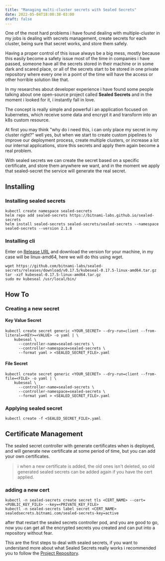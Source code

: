 ```yaml
---
title: "Managing multi-cluster secrets with Sealed Secrets"
date: 2022-05-04T18:00:38-03:00
draft: false
---
```

One of the most hard problems i have found dealing with multiple-cluster in my jobs is dealing with secrets management, create secrets for each cluster, being sure that secret works, and store them safely.

Having a proper control of this issue always be a big mess, mostly because this easily become a safety issue 
most of the time in companies i have passed, someone have all the secrets stored in their machine or in some dark and scared place, or all of the secrets start to be stored in one private repository where every one in a point of the time will have the access or other horrible solution like that.

In my researches about developer experience i have found some people talking about one open-source project called <b>Sealed Secrets</b> and in the moment i looked for it, i instantly fall in love.

The concept is really simple and powerful i an application focused on kubernetes, which receive some data and encrypt it and transform into an k8s custom resource.

At first you may think "why do i need this, i can only place my secret in my cluster right?"
well yes, but when we start to create custom pipelines to improve our deployment process, create multiple clusters, or increase a lot our internal applications, store this secrets and apply them again become a real problem.

With sealed secrets we can create the secret based on a specific certificate, and store them anywhere we want, and in the moment we apply that sealed-secret the service will generate the real secret.


## Installing

### Installing sealed secrets
```
kubectl create namespace sealed-secrets
helm repo add sealed-secrets https://bitnami-labs.github.io/sealed-secrets
helm install sealed-secrets sealed-secrets/sealed-secrets --namespace sealed-secrets --version 2.1.8
```

### Installing cli
Enter on [Release URL](https://github.com/bitnami-labs/sealed-secrets/releases/tag/v0.17.5) and download the version for your machine, in my case will be linux-amd64, here we will do this using wget.
```
wget https://github.com/bitnami-labs/sealed-secrets/releases/download/v0.17.5/kubeseal-0.17.5-linux-amd64.tar.gz
tar -xzf kubeseal-0.17.5-linux-amd64.tar.gz
sudo mv kubeseal /usr/local/bin/
```

## How To

### Creating a  new secret

#### Key Value Secret
```
kubectl create secret generic <YOUR_SECRET> --dry-run=client --from-literal=<KEY>=<VALUE> -o yaml | \
    kubeseal \
      --controller-name=sealed-secrets \
      --controller-namespace=sealed-secrets \
      --format yaml > <SEALED_SECRET_FILE>.yaml
```

#### File Secret
```
kubectl create secret generic <YOUR_SECRET> --dry-run=client --from-file=<FILE> -o yaml | \
    kubeseal \
      --controller-name=sealed-secrets \
      --controller-namespace=sealed-secrets \
      --format yaml > <SEALED_SECRET_FILE>.yaml
```

### Applying sealed secret
```
kubectl create -f <SEALED_SECRET_FILE>.yaml
```

## Certificate Management
The sealed secret controller with generate certificates when is deployed, and will generate new certificate at some period of time, but you can add your own certificates.

> :information_source: when a new certificate is added, the old ones isn't deleted, so old generated sealed secrets can be added again if you have the cert applied.

### adding a new cert
```
kubectl -n sealed-secrets create secret tls <CERT_NAME> --cert=<PUBLIC_KEY_FILE> --key=<PRIVATE_KEY_FILE>
kubectl -n sealed-secrets label secret <CERT_NAME> sealedsecrets.bitnami.com/sealed-secrets-key=active
```
after that restart the sealed secrets controller pod, and you are good to go, now you can get all the encrypted secrets you created and can put into a repository without fear.

This are the first steps to deal with sealed secrets, if you want to understand more about what Sealed Secrets really works i recommended you to follow the [Project Repository](https://github.com/bitnami-labs/sealed-secrets).
